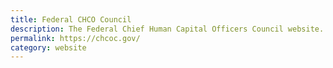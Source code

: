 ```yaml
---
title: Federal CHCO Council
description: The Federal Chief Human Capital Officers Council website.
permalink: https://chcoc.gov/
category: website
---
```

